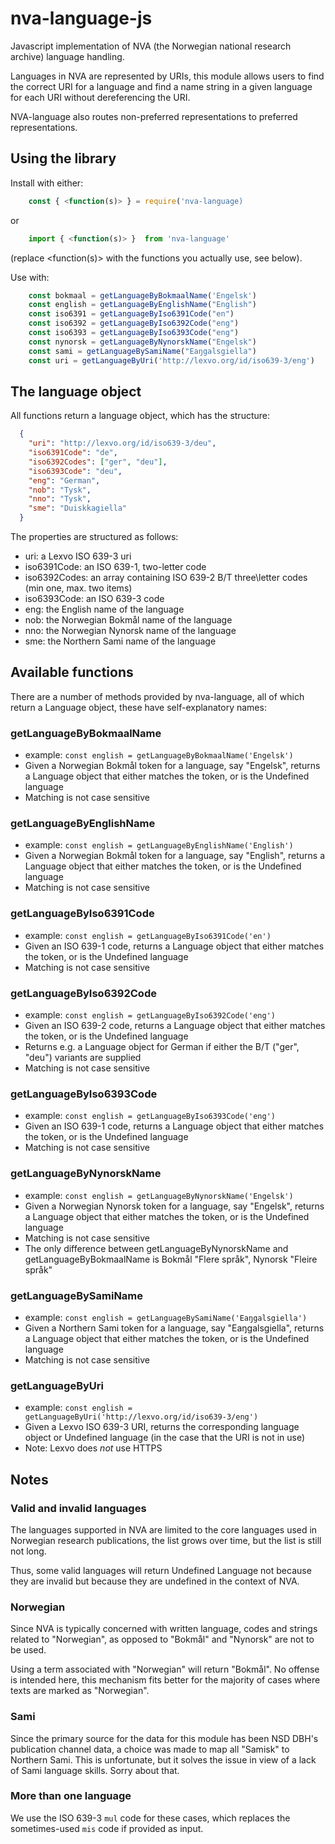 # nva-language-js
Javascript implementation of NVA (the Norwegian national research archive) language handling.

Languages in NVA are represented by URIs, this module allows users to find the correct URI for a language and find a name string in a given language for each URI without dereferencing the URI.

NVA-language also routes non-preferred representations to preferred representations.

## Using the library

Install with either:

```javascript
    const { <function(s)> } = require('nva-language)
```

or

```javascript
    import { <function(s)> }  from 'nva-language'
```

(replace <function(s)> with the functions you actually use, see below).

Use with:

```javascript
    const bokmaal = getLanguageByBokmaalName('Engelsk')
    const english = getLanguageByEnglishName("English")
    const iso6391 = getLanguageByIso6391Code("en")
    const iso6392 = getLanguageByIso6392Code("eng")
    const iso6393 = getLanguageByIso6393Code("eng")
    const nynorsk = getLanguageByNynorskName("Engelsk")
    const sami = getLanguageBySamiName("Eaŋgalsgiella")
    const uri = getLanguageByUri('http://lexvo.org/id/iso639-3/eng')
```

## The language object

All functions return a language object, which has the structure:

```json
  {
    "uri": "http://lexvo.org/id/iso639-3/deu",
    "iso6391Code": "de",
    "iso6392Codes": ["ger", "deu"],
    "iso6393Code": "deu",
    "eng": "German",
    "nob": "Tysk",
    "nno": "Tysk",
    "sme": "Duiskkagiella"
  }
```

The properties are structured as follows:

-   uri: a Lexvo ISO 639-3 uri
-   iso6391Code: an ISO 639-1, two-letter code
-   iso6392Codes: an array containing ISO 639-2 B/T three\letter codes (min one, max. two items)
-   iso6393Code: an ISO 639-3 code
-   eng: the English name of the language
-   nob: the Norwegian Bokmål name of the language
-   nno: the Norwegian Nynorsk name of the language
-   sme: the Northern Sami name of the language

## Available functions

There are a number of methods provided by nva-language, all of which return a Language object, these have self-explanatory names:

### getLanguageByBokmaalName

-   example: `const english = getLanguageByBokmaalName('Engelsk')`
-   Given a Norwegian Bokmål token for a language, say "Engelsk", returns a Language object that either matches the token, or is the Undefined language
-   Matching is not case sensitive

### getLanguageByEnglishName

-   example: `const english = getLanguageByEnglishName('English')`
-   Given a Norwegian Bokmål token for a language, say "English", returns a Language object that either matches the token, or is the Undefined language
-   Matching is not case sensitive

### getLanguageByIso6391Code

-   example: `const english = getLanguageByIso6391Code('en')`
-   Given an ISO 639-1 code, returns a Language object that either matches the token, or is the Undefined language
-   Matching is not case sensitive

### getLanguageByIso6392Code

-   example: `const english = getLanguageByIso6392Code('eng')`
-   Given an ISO 639-2 code, returns a Language object that either matches the token, or is the Undefined language
-   Returns e.g. a Language object for German if either the B/T ("ger", "deu") variants are supplied
-   Matching is not case sensitive

### getLanguageByIso6393Code

-   example: `const english = getLanguageByIso6393Code('eng')`
-   Given an ISO 639-1 code, returns a Language object that either matches the token, or is the Undefined language
-   Matching is not case sensitive

### getLanguageByNynorskName

-   example: `const english = getLanguageByNynorskName('Engelsk')`
-   Given a Norwegian Nynorsk token for a language, say "Engelsk", returns a Language object that either matches the token, or is the Undefined language
-   Matching is not case sensitive
-   The only difference between getLanguageByNynorskName and getLanguageByBokmaalName is Bokmål "Flere språk", Nynorsk "Fleire språk"
 
### getLanguageBySamiName

-   example: `const english = getLanguageBySamiName('Eaŋgalsgiella')`
-   Given a Northern Sami token for a language, say "Eaŋgalsgiella", returns a Language object that either matches the token, or is the Undefined language
-   Matching is not case sensitive

### getLanguageByUri

-   example: `const english = getLanguageByUri('http://lexvo.org/id/iso639-3/eng')`
-   Given a Lexvo ISO 639-3 URI, returns the corresponding language object or Undefined language (in the case that the URI is not in use)
-   Note: Lexvo does *not* use HTTPS

## Notes

### Valid and invalid languages

The languages supported in NVA are limited to the core languages used in Norwegian research publications, the list grows over time, but the list is still not long.

Thus, some valid languages will return Undefined Language not because they are invalid but because they are undefined in the context of NVA.

### Norwegian

Since NVA is typically concerned with written language, codes and strings related to "Norwegian", as opposed to "Bokmål" and "Nynorsk" are not to be used.

Using a term associated with "Norwegian" will return "Bokmål". No offense is intended here, this mechanism fits better for the majority of cases where texts are marked as "Norwegian".

### Sami

Since the primary source for the data for this module has been NSD DBH's publication channel data, a choice was made to map all "Samisk" to Northern Sami. This is unfortunate, but it solves the issue in view of a lack of Sami language skills. Sorry about that.

### More than one language

We use the ISO 639-3 `mul` code for these cases, which replaces the sometimes-used `mis` code if provided as input.
